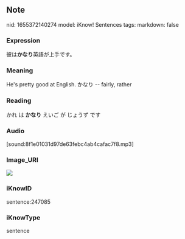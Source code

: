 ## Note
nid: 1655372140274
model: iKnow! Sentences
tags: 
markdown: false

### Expression
彼は<b>かなり</b>英語が上手です。

### Meaning
He's pretty good at English.
かなり -- fairly, rather

### Reading
かれ は <b>かなり</b> えいご が じょうず です

### Audio
[sound:8f1e01031d97de63febc4ab4cafac7f8.mp3]

### Image_URI
<img src="2d91e372391f15c71b751cb68e6acba1.jpg">

### iKnowID
sentence:247085

### iKnowType
sentence
